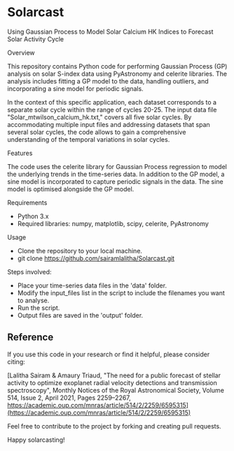 # Solarcast
Using Gaussian Process to Model Solar Calcium HK Indices to Forecast Solar Activity Cycle

Overview

This repository contains Python code for performing Gaussian Process (GP) analysis on solar S-index data using PyAstronomy and celerite libraries. The analysis includes fitting a GP model to the data, handling outliers, and incorporating a sine model for periodic signals. 

In the context of this specific application, each dataset corresponds to a separate solar cycle within the range of cycles 20-25. The input data file "Solar_mtwilson_calcium_hk.txt," covers all five solar cycles. By accommodating multiple input files and addressing datasets that span several solar cycles, the code allows to gain a comprehensive understanding of the temporal variations in solar cycles.

Features

The code uses the celerite library for Gaussian Process regression to model the underlying trends in the time-series data. In addition to the GP model, a sine model is incorporated to capture periodic signals in the data. The sine model is optimised alongside the GP model.

Requirements
  - Python 3.x
  - Required libraries: numpy, matplotlib, scipy, celerite, PyAstronomy

Usage
  - Clone the repository to your local machine.
  - git clone https://github.com/sairamlalitha/Solarcast.git

Steps involved:
  - Place your time-series data files in the 'data' folder.
  - Modify the input_files list in the script to include the filenames you want to analyse.
  - Run the script.
  - Output files are saved in the 'output' folder. 

## Reference
If you use this code in your research or find it helpful, please consider citing:

[Lalitha Sairam & Amaury Triaud, "The need for a public forecast of stellar activity to optimize exoplanet radial velocity detections and transmission spectroscopy", Monthly Notices of the Royal Astronomical Society, Volume 514, Issue 2, April 2021, Pages 2259–2267, https://academic.oup.com/mnras/article/514/2/2259/6595315](https://academic.oup.com/mnras/article/514/2/2259/6595315)

Feel free to contribute to the project by forking and creating pull requests.

Happy solarcasting!
